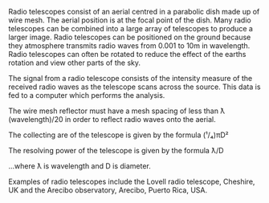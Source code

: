 Radio telescopes consist of an aerial centred in a parabolic dish made up of wire mesh. The aerial position is at the focal point of the dish. Many radio telescopes can be combined into a large array of telescopes to produce a larger image. Radio telescopes can be positioned on the ground because they atmosphere transmits radio waves from 0.001 to 10m in wavelength. Radio telescopes can often be rotated to reduce the effect of the earths rotation and view other parts of the sky.

The signal from a radio telescope consists of the intensity measure of the received radio waves as the telescope scans across the source. This data is fed to a computer which performs the analysis.

The wire mesh reflector must have a mesh spacing of less than ƛ (wavelength)/20 in order to reflect radio waves onto the aerial.

The collecting are of the telescope is given by the formula
(¹/₄)πD²

The resolving power of the telescope is given by the formula
ƛ/D

...where ƛ is wavelength and D is diameter.

Examples of radio telescopes include the Lovell radio telescope, Cheshire, UK and the Arecibo observatory, Arecibo, Puerto Rica, USA.